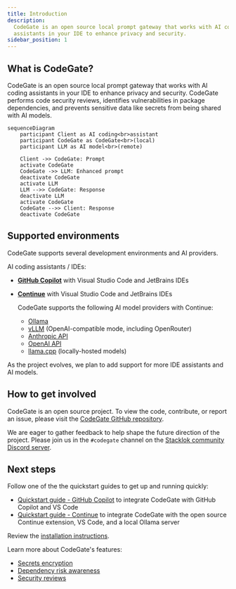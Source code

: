 ```yaml
---
title: Introduction
description:
  CodeGate is an open source local prompt gateway that works with AI coding
  assistants in your IDE to enhance privacy and security.
sidebar_position: 1
---
```


## What is CodeGate?

CodeGate is an open source local prompt gateway that works with AI coding
assistants in your IDE to enhance privacy and security. CodeGate performs code
security reviews, identifies vulnerabilities in package dependencies, and
prevents sensitive data like secrets from being shared with AI models.

```mermaid
sequenceDiagram
    participant Client as AI coding<br>assistant
    participant CodeGate as CodeGate<br>(local)
    participant LLM as AI model<br>(remote)

    Client ->> CodeGate: Prompt
    activate CodeGate
    CodeGate ->> LLM: Enhanced prompt
    deactivate CodeGate
    activate LLM
    LLM -->> CodeGate: Response
    deactivate LLM
    activate CodeGate
    CodeGate -->> Client: Response
    deactivate CodeGate
```

## Supported environments

CodeGate supports several development environments and AI providers.

AI coding assistants / IDEs:

- **[GitHub Copilot](https://github.com/features/copilot)** with Visual Studio Code and JetBrains IDEs

- **[Continue](https://www.continue.dev/)** with Visual Studio Code and JetBrains IDEs

  CodeGate supports the following AI model providers with Continue:

  - [Ollama](https://ollama.com/)
  - [vLLM](https://docs.vllm.ai/en/latest/serving/openai_compatible_server.html) (OpenAI-compatible mode, including OpenRouter)
  - [Anthropic API](https://www.anthropic.com/api)
  - [OpenAI API](https://openai.com/api/)
  - [llama.cpp](https://github.com/ggerganov/llama.cpp) (locally-hosted models)

As the project evolves, we plan to add support for more IDE assistants and AI
models.

## How to get involved

CodeGate is an open source project. To view the code, contribute, or report an
issue, please visit the
[CodeGate GitHub repository](https://github.com/stacklok/codegate).

We are eager to gather feedback to help shape the future direction of the
project. Please join us in the `#codegate` channel on the
[Stacklok community Discord server](https://discord.gg/stacklok).

## Next steps

Follow one of the the quickstart guides to get up and running quickly:

- [Quickstart guide - GitHub Copilot](quickstart-copilot.mdx) to integrate
  CodeGate with GitHub Copilot and VS Code
- [Quickstart guide - Continue](./quickstart-continue.md) to integrate CodeGate
  with the open source Continue extension, VS Code, and a local Ollama server

Review the [installation instructions](how-to/install.md).

Learn more about CodeGate's features:

- [Secrets encryption](features/secrets-encryption.md)
- [Dependency risk awareness](features/dependency-risk.md)
- [Security reviews](features/security-reviews.md)
